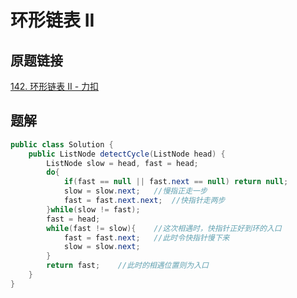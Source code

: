 # 环形链表 II

## 原题链接

[142. 环形链表 II - 力扣](https://leetcode.cn/problems/linked-list-cycle-ii/)

## 题解

~~~java
public class Solution {
    public ListNode detectCycle(ListNode head) {
        ListNode slow = head, fast = head;
        do{
            if(fast == null || fast.next == null) return null;
            slow = slow.next;   //慢指正走一步
            fast = fast.next.next;  //快指针走两步
        }while(slow != fast);
        fast = head;
        while(fast != slow){    //这次相遇时，快指针正好到环的入口
            fast = fast.next;	//此时令快指针慢下来
            slow = slow.next;
        }
        return fast;	//此时的相遇位置则为入口
    }
}
~~~


